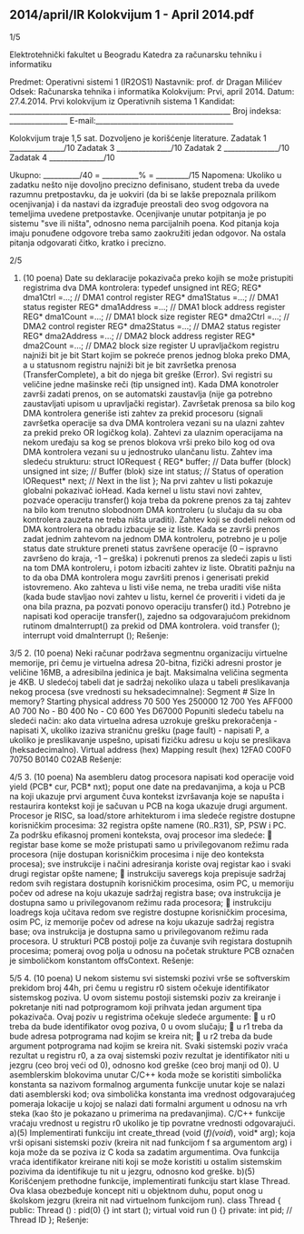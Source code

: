 2014/april/IR Kolokvijum 1 - April 2014.pdf
--------------------------------------------------------------------------------


1/5

Elektrotehnički fakultet u Beogradu
Katedra za računarsku tehniku i informatiku

Predmet: Operativni sistemi 1 (IR2OS1)
Nastavnik: prof. dr Dragan Milićev
Odsek: Računarska tehnika i informatika
Kolokvijum: Prvi, april 2014.
Datum: 27.4.2014.
Prvi kolokvijum iz Operativnih sistema 1
Kandidat: _____________________________________________________________
Broj indeksa: ________________  E-mail:______________________________________

Kolokvijum traje 1,5 sat. Dozvoljeno je korišćenje literature.
Zadatak 1 _______________/10   Zadatak 3 _______________/10
Zadatak 2 _______________/10   Zadatak 4 _______________/10

Ukupno: __________/40 = __________% = _________/15
Napomena: Ukoliko u zadatku nešto nije dovoljno precizno definisano, student treba da
uvede razumnu pretpostavku, da je uokviri (da bi se lakše prepoznala prilikom ocenjivanja) i
da  nastavi  da  izgrađuje  preostali  deo  svog  odgovora  na  temeljima  uvedene  pretpostavke.
Ocenjivanje unutar potpitanja je po sistemu "sve ili ništa", odnosno nema parcijalnih poena.
Kod pitanja koja imaju ponuđene odgovore treba samo zaokružiti jedan  odgovor.  Na  ostala
pitanja odgovarati čitko, kratko i precizno.


2/5
1. (10 poena)
Date su deklaracije pokazivača preko kojih se može pristupiti registrima dva DMA kontrolera:
typedef unsigned int REG;
REG* dma1Ctrl =...;     // DMA1 control register
REG* dma1Status =...;   // DMA1 status register
REG* dma1Address =...;  // DMA1 block address register
REG* dma1Count =...;    // DMA1 block size register
REG* dma2Ctrl =...;     // DMA2 control register
REG* dma2Status =...;   // DMA2 status register
REG* dma2Address =...;  // DMA2 block address register
REG* dma2Count =...;    // DMA2 block size register
U upravljačkom registru najniži bit je bit Start kojim se pokreće prenos jednog bloka preko
DMA, a u statusnom registru najniži bit je bit završetka prenosa (TransferComplete), a bit do
njega bit greške (Error). Svi registri su veličine jedne mašinske reči (tip unsigned  int).
Kada DMA konotroler završi zadati prenos, on se automatski zaustavlja (nije ga potrebno
zaustavljati upisom u upravljački registar). Završetak prenosa sa bilo kog DMA kontrolera
generiše isti zahtev za prekid procesoru (signali završetka  operacije  sa  dva  DMA  kontrolera
vezani su na ulazni zahtev za prekid preko OR logičkog kola).
Zahtevi za ulaznim operacijama na nekom uređaju sa kog se prenos blokova vrši preko bilo
kog od ova DMA kontrolera vezani su u jednostruko ulančanu listu. Zahtev ima sledeću
strukturu:
struct IORequest {
  REG* buffer; // Data buffer (block)
  unsigned int size; // Buffer (blok) size
  int status; // Status of operation
  IORequest* next; // Next in the list
};
Na  prvi  zahtev  u  listi  pokazuje  globalni pokazivač ioHead. Kada  kernel  u  listu  stavi  novi
zahtev, pozvaće operaciju transfer() koja  treba  da  pokrene  prenos  za  taj  zahtev  na  bilo
kom  trenutno  slobodnom  DMA  kontroleru (u slučaju da su oba kontrolera zauzeta ne treba
ništa uraditi). Zahtev koji se dodeli nekom od DMA kontrolera na obradu izbacuje se iz liste.
Kada se završi prenos zadat jednim zahtevom na jednom DMA kontroleru, potrebno je u polje
status date strukture preneti status završene operacije (0 – ispravno završeno do kraja, -1 –
greška) i pokrenuti prenos za sledeći zapis u listi na tom DMA kontroleru, i potom izbaciti
zahtev iz liste. Obratiti pažnju na to da oba DMA kontrolera mogu završiti prenos i generisati
prekid istovremeno. Ako zahteva u listi više nema, ne treba uraditi više ništa (kada bude
stavljao novi zahtev u listu, kernel će proveriti i videti da je ona bila prazna, pa pozvati
ponovo operaciju transfer() itd.)
Potrebno  je  napisati  kod  operacije transfer(),  zajedno  sa  odgovarajućom  prekidnom
rutinom dmaInterrupt() za prekid od DMA kontrolera.
void transfer ();
interrupt void dmaInterrupt ();
Rešenje:

3/5
2. (10 poena)
Neki  računar  podržava  segmentnu  organizaciju  virtuelne  memorije,  pri  čemu  je  virtuelna
adresa  20-bitna,  fizički  adresni  prostor  je  veličine  16MB,  a  adresibilna  jedinica  je  bajt.
Maksimalna veličina segmenta je 4KB. U sledećoj tabeli dat je sadržaj nekoliko ulaza u tabeli
preslikavanja nekog procesa (sve vrednosti su heksadecimnalne):
Segment # Size In memory? Starting physical address
70 500 Yes 250000
12 700 Yes AFF000
A0 700 No -
B0 400 No -
C0 600 Yes D67000
Popuniti  sledeću  tabelu  na  sledeći  način:  ako  data  virtuelna  adresa  uzrokuje  grešku
prekoračenja - napisati X, ukoliko izaziva straničnu grešku (page fault) - napisati P, a ukoliko
je preslikavanje uspešno, upisati fizičku adresu u koju se preslikava (heksadecimalno).
Virtual address (hex)  Mapping result (hex)
12FA0
C00F0
70750
B0140
C02AB
Rešenje:

4/5
3. (10 poena)
Na asembleru datog procesora napisati kod operacije
void yield (PCB* cur, PCB* nxt);
poput  one  date na predavanjima, a koja u PCB na koji ukazuje prvi argument čuva kontekst
izvršavanja koje se napušta i restaurira kontekst koji je sačuvan u PCB na koga ukazuje drugi
argument.
Procesor  je  RISC,  sa load/store arhitekturom i ima sledeće registre dostupne korisničkim
procesima: 32 registra opšte namene (R0..R31), SP, PSW i PC. Za podršku efikasnoj promeni
konteksta, ovaj procesor ima sledeće:
 registar base kome se može pristupati samo u privilegovanom režimu rada procesora
(nije dostupan korisničkim procesima  i  nije  deo  konteksta  procesa);  sve  instrukcije  i
načini adresiranja koriste ovaj registar kao i svaki drugi registar opšte namene;
 instrukciju saveregs koja  prepisuje  sadržaj  redom  svih  registara  dostupnih
korisničkim procesima, osim PC, u memoriju počev od adrese na koju ukazuje sadržaj
registra base;  ova  instrukcija  je  dostupna  samo  u  privilegovanom  režimu  rada
procesora;
 instrukciju loadregs koja učitava redom sve registre dostupne korisničkim procesima,
osim PC, iz memorije počev od adrese na koju ukazuje sadržaj registra base;  ova
instrukcija je dostupna samo u privilegovanom režimu rada procesora.
U strukturi PCB postoji polje za čuvanje svih registara dostupnih procesima; pomeraj ovog
polja u odnosu na početak strukture PCB označen je simboličkom konstantom offsContext.
Rešenje:

5/5
4. (10 poena)
U nekom sistemu svi sistemski pozivi vrše se softverskim prekidom broj 44h, pri čemu u
registru r0 sistem očekuje identifikator sistemskog poziva. U ovom sistemu postoji sistemski
poziv  za  kreiranje i  pokretanje niti  nad  potprogramom  koji  prihvata  jedan  argument  tipa
pokazivača. Ovaj poziv u registrima očekuje sledeće argumente:
 u r0 treba da bude identifikator ovog poziva, 0 u ovom slučaju;
 u r1 treba da bude adresa potprograma nad kojim se kreira nit;
 u r2 treba da bude argument potprograma nad kojim se kreira nit.
Svaki  sistemski  poziv  vraća  rezultat  u  registru r0,  a  za  ovaj  sistemski  poziv  rezultat  je
identifikator niti u jezgru (ceo broj veći od 0), odnosno kod greške (ceo broj manji od 0).
U  asemblerskim blokovima unutar C/C++ koda može se koristiti simbolička konstanta sa
nazivom  formalnog  argumenta  funkcije  unutar  koje  se  nalazi  dati  asemblerski  kod;  ova
simbolička konstanta ima vrednost odgovarajućeg pomeraja lokacije u kojoj se nalazi dati
formalni argument u odnosu na vrh steka (kao što je pokazano u primerima na predavanjima).
C/C++ funkcije vraćaju vrednost u registru r0 ukoliko je tip povratne vrednosti odgovarajući.
a)(5) Implementirati funkciju
int create_thread (void (*f)(void*), void* arg);
koja vrši opisani sistemski poziv (kreira nit nad funkcijom f sa argumentom arg) i koja može
da se poziva iz C koda sa zadatim argumentima. Ova funkcija vraća identifikator kreirane niti
koji se može koristiti u ostalim sistemskim pozivima da identifikuje tu nit u jezgru, odnosno
kod greške.
b)(5) Korišćenjem  prethodne  funkcije,  implementirati  funkciju start klase Thread.  Ova
klasa obezbeđuje koncept niti u objektnom duhu, poput onog u školskom jezgru (kreira nit
nad virtuelnom funkcijom run).
class Thread {
public:
  Thread () : pid(0) {}
  int start ();
  virtual void run () {}
private:
  int pid;  // Thread ID
};
Rešenje:
